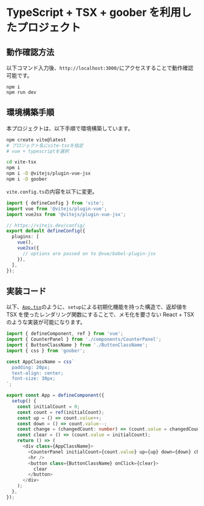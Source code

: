 # TypeScript + TSX + goober を利用したプロジェクト

## 動作確認方法

以下コマンド入力後、`http://localhost:3000/`にアクセスすることで動作確認可能です。

```
npm i
npm run dev
```

## 環境構築手順

本プロジェクトは、以下手順で環境構築しています。

```bash
npm create vite@latest
# プロジェクト名にvite-tsxを指定
# vue + typescriptを選択

cd vite-tsx
npm i
npm i -D @vitejs/plugin-vue-jsx
npm i -D goober
```

`vite.config.ts`の内容を以下に変更。

```ts
import { defineConfig } from 'vite';
import vue from '@vitejs/plugin-vue';
import vueJsx from '@vitejs/plugin-vue-jsx';

// https://vitejs.dev/config/
export default defineConfig({
  plugins: [
    vue(),
    vueJsx({
      // options are passed on to @vue/babel-plugin-jsx
    }),
  ],
});
```

## 実装コード

以下、[`App.tsx`](https://github.com/codegrid/2020-vue3/blob/main/20/vite-tsx/src/App.tsx)のように、`setup`による初期化機能を持った構造で、返却値を TSX を使ったレンダリング関数にすることで、メモ化を要さない React + TSX のような実装が可能になります。

```ts
import { defineComponent, ref } from 'vue';
import { CounterPanel } from './components/CounterPanel';
import { ButtonClassName } from './ButtonClassName';
import { css } from 'goober';

const AppClassName = css`
  padding: 20px;
  text-align: center;
  font-size: 30px;
`;

export const App = defineComponent({
  setup() {
    const initialCount = 0;
    const count = ref(initialCount);
    const up = () => count.value++;
    const down = () => count.value--;
    const change = (changedCount: number) => (count.value = changedCount);
    const clear = () => (count.value = initialCount);
    return () => (
      <div class={AppClassName}>
        <CounterPanel initialCount={count.value} up={up} down={down} change={change} />
        <hr />
        <button class={ButtonClassName} onClick={clear}>
          clear
        </button>
      </div>
    );
  },
});
```
